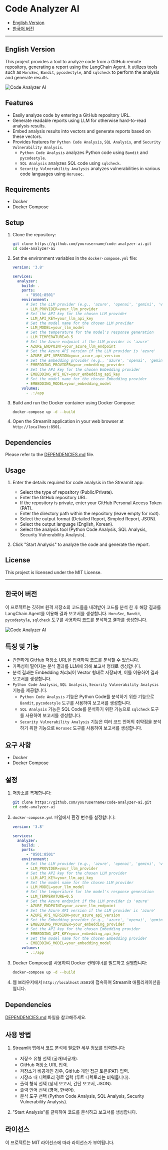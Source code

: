 # Code Analyzer AI

- [English Version](#english-version)
- [한국어 버전](#한국어-버전)

---

## English Version

This project provides a tool to analyze code from a GitHub remote repository, generating a report using the LangChain Agent. It utilizes tools such as `HoruSec`, `Bandit`, `pycodestyle`, and `sqlcheck` to perform the analysis and generate results.

![Code Analyzer AI](sample_image.png)

## Features

- Easily analyze code by entering a GitHub repository URL.
- Generate readable reports using LLM for otherwise hard-to-read analysis results.
- Embed analysis results into vectors and generate reports based on these vectors.
- Provides features for `Python Code Analysis`, `SQL Analysis`, and `Security Vulnerability Analysis`.
  - `Python Code Analysis` analyzes Python code using `Bandit` and `pycodestyle`.
  - `SQL Analysis` analyzes SQL code using `sqlcheck`.
  - `Security Vulnerability Analysis` analyzes vulnerabilities in various code languages using `Horusec`.

## Requirements

- Docker
- Docker Compose

## Setup

1. Clone the repository:

    ```sh
    git clone https://github.com/yourusername/code-analyzer-ai.git
    cd code-analyzer-ai
    ```

2. Set the environment variables in the `docker-compose.yml` file:

    ```yaml
    version: '3.8'

    services:
      analyzer:
        build: .
        ports:
          - "8501:8501"
        environment:
          # Set the LLM provider (e.g., 'azure', 'openai', 'gemini', 'vertexai', 'anthropic')
          - LLM_PROVIDER=your_llm_provider
          # Set the API key for the chosen LLM provider
          - LLM_API_KEY=your_llm_api_key
          # Set the model name for the chosen LLM provider
          - LLM_MODEL=your_llm_model
          # Set the temperature for the model's response generation
          - LLM_TEMPERATURE=0.5
          # Set the Azure endpoint if the LLM provider is 'azure'
          - AZURE_ENDPOINT=your_azure_llm_endpoint
          # Set the Azure API version if the LLM provider is 'azure'
          - AZURE_API_VERSION=your_azure_api_version
          # Set the Embedding provider (e.g., 'azure', 'openai', 'gemini', 'vertexai')
          - EMBEDDING_PROVIDER=your_embedding_provider
          # Set the API key for the chosen Embedding provider
          - EMBEDDING_API_KEY=your_embedding_api_key
          # Set the model name for the chosen Embedding provider
          - EMBEDDING_MODEL=your_embedding_model
        volumes:
          - .:/app
    ```

3. Build and run the Docker container using Docker Compose:

    ```sh
    docker-compose up -d --build
    ```

4. Open the Streamlit application in your web browser at `http://localhost:8501`.

## Dependencies

Please refer to the [DEPENDENCIES.md](DEPENDENCIES.md) file.

## Usage

1. Enter the details required for code analysis in the Streamlit app:
   - Select the type of repository (Public/Private).
   - Enter the GitHub repository URL.
   - If the repository is private, enter your GitHub Personal Access Token (PAT).
   - Enter the directory path within the repository (leave empty for root).
   - Select the output format (Detailed Report, Simpled Report, JSON).
   - Select the output language (English, Korean).
   - Select the analysis tool (Python Code Analysis, SQL Analysis, Security Vulnerability Analysis).

2. Click "Start Analysis" to analyze the code and generate the report.

## License

This project is licensed under the MIT License.

---

## 한국어 버전

이 프로젝트는 깃허브 원격 저장소의 코드들을 내려받아 코드를 분석 한 후 해당 결과를 LangChain Agent를 이용해 결과 보고서를 생성합니다.
`HoruSec`, `Bandit`, `pycodestyle`, `sqlcheck` 도구를 사용하여 코드를 분석하고 결과를 생성합니다.

![Code Analyzer AI](sample_image.png)

## 특징 및 기능
- 간편하게 GitHub 저장소 URL을 입력하여 코드를 분석할 수 있습니다.
- 가독성이 떨어지는 분석 결과를 LLM에 의해 보고서 형태로 생성합니다.
- 분석 결과는 Embedding 처리되어 Vector 형태로 저장되며, 이를 이용하여 결과 보고서를 생성합니다.
- `Python Code Analysis`, `SQL Analysis`, `Security Vulnerability Analysis` 기능을 제공합니다.
    - `Python Code Analysis` 기능은 Python Code를 분석하기 위한 기능으로 `Bandit`, `pycodestyle` 도구를 사용하여 보고서를 생성합니다.
    - `SQL Analysis` 기능은 SQL Code를 분석하기 위한 기능으로 `sqlcheck` 도구를 사용하여 보고서를 생성합니다.
    - `Security Vulnerability Analysis` 기능은 여러 코드 언어의 취약점을 분석하기 위한 기능으로 `Horusec` 도구를 사용하여 보고서를 생성합니다.

## 요구 사항

- Docker
- Docker Compose

## 설정

1. 저장소를 복제합니다:

    ```sh
    git clone https://github.com/yourusername/code-analyzer-ai.git
    cd code-analyzer-ai
    ```

2. `docker-compose.yml` 파일에서 환경 변수를 설정합니다:

    ```yaml
    version: '3.8'

    services:
      analyzer:
        build: .
        ports:
          - "8501:8501"
        environment:
          # Set the LLM provider (e.g., 'azure', 'openai', 'gemini', 'vertexai', 'anthropic')
          - LLM_PROVIDER=your_llm_provider
          # Set the API key for the chosen LLM provider
          - LLM_API_KEY=your_llm_api_key
          # Set the model name for the chosen LLM provider
          - LLM_MODEL=your_llm_model
          # Set the temperature for the model's response generation
          - LLM_TEMPERATURE=0.5
          # Set the Azure endpoint if the LLM provider is 'azure'
          - AZURE_ENDPOINT=your_azure_llm_endpoint
          # Set the Azure API version if the LLM provider is 'azure'
          - AZURE_API_VERSION=your_azure_api_version
          # Set the Embedding provider (e.g., 'azure', 'openai', 'gemini', 'vertexai')
          - EMBEDDING_PROVIDER=your_embedding_provider
          # Set the API key for the chosen Embedding provider
          - EMBEDDING_API_KEY=your_embedding_api_key
          # Set the model name for the chosen Embedding provider
          - EMBEDDING_MODEL=your_embedding_model
        volumes:
          - .:/app
    ```

3. Docker Compose를 사용하여 Docker 컨테이너를 빌드하고 실행합니다:

    ```sh
    docker-compose up -d --build
    ```

4. 웹 브라우저에서 `http://localhost:8501`에 접속하여 Streamlit 애플리케이션을 엽니다.

## Dependencies

[DEPENDENCIES.md](DEPENDENCIES.md) 파일을 참고해주세요.

## 사용 방법

1. Streamlit 앱에서 코드 분석에 필요한 세부 정보를 입력합니다:
   - 저장소 유형 선택 (공개/비공개).
   - GitHub 저장소 URL 입력.
   - 저장소가 비공개인 경우, GitHub 개인 접근 토큰(PAT) 입력.
   - 저장소 내 디렉토리 경로 입력 (루트 디렉토리는 비워둡니다).
   - 출력 형식 선택 (상세 보고서, 간단 보고서, JSON).
   - 출력 언어 선택 (영어, 한국어).
   - 분석 도구 선택 (Python Code Analysis, SQL Analysis, Security Vulnerability Analysis).

2. "Start Analysis"를 클릭하여 코드를 분석하고 보고서를 생성합니다.

## 라이선스

이 프로젝트는 MIT 라이선스에 따라 라이선스가 부여됩니다.